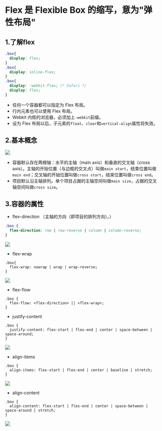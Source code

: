 # Flex 是 Flexible Box 的缩写，意为"弹性布局"

## 1.了解flex

```css
.box{
  display: flex;
}
.box{
  display: inline-flex;
}
.box{
  display: -webkit-flex; /* Safari */
  display: flex;
}
```

* 任何一个容器都可以指定为 Flex 布局。
* 行内元素也可以使用 Flex 布局。
* Webkit 内核的浏览器，必须加上`-webkit`前缀。
* 设为 Flex 布局以后，子元素的`float`、`clear`和`vertical-align`属性将失效。

## 2.基本概念

![](http://www.ruanyifeng.com/blogimg/asset/2015/bg2015071004.png)

* 容器默认存在两根轴：水平的主轴（main axis）和垂直的交叉轴（cross axis）。主轴的开始位置（与边框的交叉点）叫做`main start`，结束位置叫做`main end`；交叉轴的开始位置叫做`cross start`，结束位置叫做`cross end`。
* 项目默认沿主轴排列。单个项目占据的主轴空间叫做`main size`，占据的交叉轴空间叫做`cross size`。

## 3.容器的属性

* flex-direction
  （主轴的方向（即项目的排列方向）。）

```css
.box {
  flex-direction: row | row-reverse | column | column-reverse;
}
```

![](http://www.ruanyifeng.com/blogimg/asset/2015/bg2015071005.png)

* flex-wrap

```
.box{
  flex-wrap: nowrap | wrap | wrap-reverse;
}
```

![](http://www.ruanyifeng.com/blogimg/asset/2015/bg2015071006.png)

* flex-flow

```
.box {
  flex-flow: <flex-direction> || <flex-wrap>;
}
```

* justify-content

```
.box {
  justify-content: flex-start | flex-end | center | space-between | space-around;
}
```

![](http://www.ruanyifeng.com/blogimg/asset/2015/bg2015071010.png)

* align-items

```
.box {
  align-items: flex-start | flex-end | center | baseline | stretch;
}
```

![](http://www.ruanyifeng.com/blogimg/asset/2015/bg2015071011.png)

* align-content

```
.box {
  align-content: flex-start | flex-end | center | space-between | space-around | stretch;
}
```

![](http://www.ruanyifeng.com/blogimg/asset/2015/bg2015071012.png)

